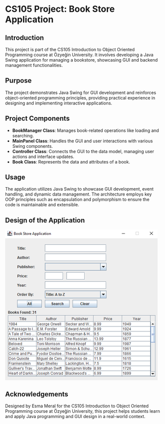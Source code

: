 # CS105 Project: Book Store Application

## Introduction
This project is part of the CS105 Introduction to Object Oriented Programming course at Özyeğin University. It involves developing a Java Swing application for managing a bookstore, showcasing GUI and backend management functionalities.

## Purpose
The project demonstrates Java Swing for GUI development and reinforces object-oriented programming principles, providing practical experience in designing and implementing interactive applications.

## Project Components
- **BookManager Class**: Manages book-related operations like loading and searching.
- **MainPanel Class**: Handles the GUI and user interactions with various Swing components.
- **Controller Class**: Connects the GUI to the data model, managing user actions and interface updates.
- **Book Class**: Represents the data and attributes of a book.

## Usage
The application utilizes Java Swing to showcase GUI development, event handling, and dynamic data management. The architecture employs key OOP principles such as encapsulation and polymorphism to ensure the code is maintainable and extensible.

## Design of the Application
![Design](Design_image.png)


## Acknowledgements
Designed by Esma Meral for the CS105 Introduction to Object Oriented Programming course at Özyeğin University, this project helps students learn and apply Java programming and GUI design in a real-world context.

